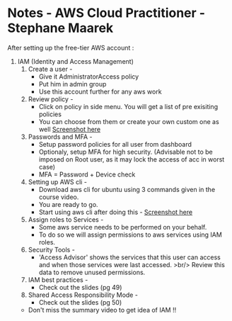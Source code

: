 # Notes - AWS Cloud Practitioner - Stephane Maarek

After setting up the free-tier AWS account :

1. IAM (Identity and Access Management) 
    1. Create a user - <br/>
        * Give it AdministratorAccess policy<br/>
        * Put him in admin group<br/>
        * Use this account further for any aws work<br/>
    2. Review policy - <br/>
        * Click on policy in side menu. You will get a list of pre exisiting policies<br/>
        * You can choose from them or create your own custom one as well
         [Screenshot here](https://ibb.co/ySK1pN1)<br/>
    3. Passwords and MFA - <br/>
        * Setup password policies for all user from dashboard <br/>
        * Optionaly, setup MFA for high security. (Advisable not to be imposed on Root user, as it may lock the access of acc in worst case)<br/>
        * MFA = Password + Device check
    4. Setting up AWS cli - <br/>
        * Download aws cli for ubuntu using 3 commands given in the course video. <br/>
        * You are ready to go. <br/>
        * Start using aws cli after doing this - [Screenshot here](https://ibb.co/XDFK3tQ) <br/>
    5. Assign roles to Services - <br/>
        * Some aws service needs to be performed on your behalf. <br/>
        * To do so we will assign permissions to aws services using IAM roles. <br/>
    6. Security Tools - <br/>
        * 'Access Advisor' shows the services that this user can access and when those services were last accessed. >br/> Review this data to remove unused permissions. <br/>
    7. IAM best practices - <br/>
        * Check out the slides (pg 49) <br/>
    9. Shared Access Responsibility Mode - <br/>
        * Check out the slides (pg 50) <br/>
    * Don't miss the summary video to get idea of IAM !!
          

